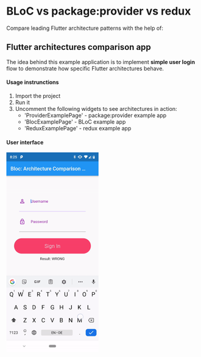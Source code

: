 # BLoC vs package:provider vs redux

Compare leading Flutter architecture patterns with the help of:
## Flutter architectures comparison app

The idea behind this example application is to implement **simple user 
login** flow to demonstrate how specific Flutter architectures behave.  


#### Usage instrunctions

1. Import the project
2. Run it
3. Uncomment the following widgets to see architectures in action:
    - 'ProviderExamplePage' - package:provider example app
    - 'BlocExamplePage' - BLoC example app
    - 'ReduxExamplePage' - redux example app
    
#### User interface

<img src="./screenshot/login_positive.gif" width="242" >
